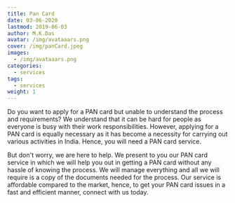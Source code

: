 ```yaml
---
title: Pan Card
date: 03-06-2020
lastmod: 2019-06-03
author: M.K.Das
avatar: /img/avataaars.png
cover: /img/panCard.jpeg
images:
  - /img/avataaars.png
categories:
  - services
tags:
  - services
weight: 1
---
```


Do you want to apply for a PAN card but unable to understand the process and requirements? We understand that it can be hard for people as everyone is busy with their work responsibilities. However, applying for a PAN card is equally necessary as it has become a necessity for carrying out various activities in India. Hence, you will need a PAN card service.

But don't worry, we are here to help. We present to you our PAN card service in which we will help you out in getting a PAN card without any hassle of knowing the process. We will manage everything and all we will require is a copy of the documents needed for the process. Our service is affordable compared to the market, hence, to get your PAN card issues in a fast and efficient manner, connect with us today.

<!--more-->

